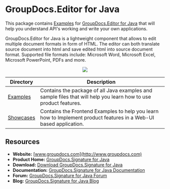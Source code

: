 # GroupDocs.Editor for Java

This package contains [Examples](https://github.com/groupdocs-editor/GroupDocs.Editor-for-Java/tree/master/Examples) for [GroupDocs.Editor for Java](#) that will help you understand API's working and write your own applications.

GroupDocs.Editor for Java is a lightweight component that allows to edit multiple document formats in form of HTML. The editor can both translate source document into html and save edited html into source document format. Supported file formats include: Microsoft Word, Microsoft Excel, Microsoft PowerPoint, PDFs and more.

<p align="center">

  <a title="Download complete GroupDocs.Editor for Java source code" href="https://codeload.github.com/groupdocs-editor/GroupDocs.Editor-for-Java/zip/master">
	<img src="https://raw.github.com/AsposeExamples/java-examples-dashboard/master/images/downloadZip-Button-Large.png" />
  </a>
</p>

Directory | Description
--------- | -----------
[Examples](https://github.com/groupdocs-editor/GroupDocs.Editor-for-Java/tree/master/Examples)  | Contains the package of all Java examples and sample files that will help you learn how to use product features.
[Showcases](#)  | Contains the Frontend Examples to help you learn how to Implement product features in a Web-UI based application.

## Resources

+ **Website:** [www.groupdocs.com](http://www.groupdocs.com)
+ **Product Home:** [GroupDocs.Signature for Java](#)
+ **Download:** [Download GroupDocs.Signature for Java](#)
+ **Documentation:** [GroupDocs.Signature for Java Documentation](#)
+ **Forum:** [GroupDocs.Signature for Java Forum](https://forum.groupdocs.com/c/editor)
+ **Blog:** [GroupDocs.Signature for Java Blog](https://blog.groupdocs.com/category/groupdocs-editor-product-family/)
